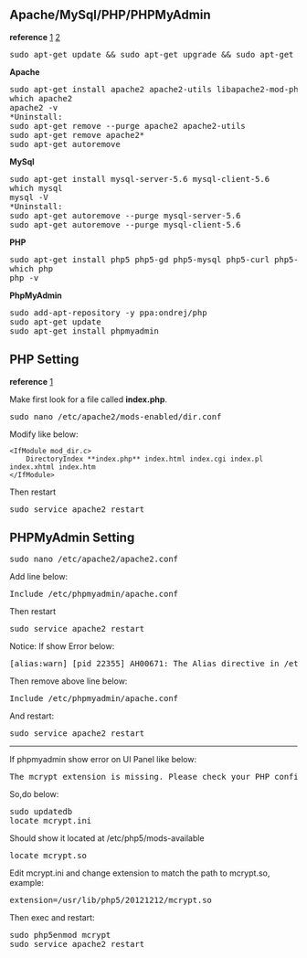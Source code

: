 ## Apache/MySql/PHP/PHPMyAdmin
**reference** [1](https://gregrickaby.com/2013/05/how-to-install-lamp-on-ubuntu/)
[2](https://www.digitalocean.com/community/tutorials/how-to-install-linux-apache-mysql-php-lamp-stack-on-ubuntu-14-04)

<pre>
sudo apt-get update && sudo apt-get upgrade && sudo apt-get dist-upgrade
</pre>


**Apache**

<pre>
sudo apt-get install apache2 apache2-utils libapache2-mod-php5
which apache2
apache2 -v
*Uninstall:
sudo apt-get remove --purge apache2 apache2-utils
sudo apt-get remove apache2*
sudo apt-get autoremove
</pre>

**MySql**
<pre>
sudo apt-get install mysql-server-5.6 mysql-client-5.6
which mysql
mysql -V
*Uninstall:
sudo apt-get autoremove --purge mysql-server-5.6
sudo apt-get autoremove --purge mysql-client-5.6
</pre>

**PHP**
<pre>
sudo apt-get install php5 php5-gd php5-mysql php5-curl php5-cli php5-cgi php5-dev php5-mcrypt
which php
php -v
</pre>

**PhpMyAdmin**
<pre>
sudo add-apt-repository -y ppa:ondrej/php
sudo apt-get update
sudo apt-get install phpmyadmin
</pre>

## PHP Setting
**reference** [1](https://www.digitalocean.com/community/tutorials/how-to-install-linux-apache-mysql-php-lamp-stack-on-ubuntu-14-04)

Make first look for a file called **index.php**. 

<pre>
sudo nano /etc/apache2/mods-enabled/dir.conf
</pre>

Modify like below:
```
<IfModule mod_dir.c>
    DirectoryIndex **index.php** index.html index.cgi index.pl index.xhtml index.htm
</IfModule>
```

Then restart
<pre>
sudo service apache2 restart
</pre>

## PHPMyAdmin Setting

<pre>
sudo nano /etc/apache2/apache2.conf
</pre>

Add line below:
<pre>
Include /etc/phpmyadmin/apache.conf
</pre>

Then restart
<pre>
sudo service apache2 restart
</pre>

Notice:
If show Error below:
<pre>
[alias:warn] [pid 22355] AH00671: The Alias directive in /etc/phpmyadmin/apache.conf at line 3 will probably never match because it overlaps an earlier Alias.
</pre>

Then remove above line below:
<pre>
Include /etc/phpmyadmin/apache.conf
</pre>

And restart:
<pre>
sudo service apache2 restart
</pre>

---
If phpmyadmin show error on UI Panel like below:
<pre>
The mcrypt extension is missing. Please check your PHP configuration.
</pre>

So,do below:
<pre>
sudo updatedb 
locate mcrypt.ini
</pre>
Should show it located at /etc/php5/mods-available
<pre>
locate mcrypt.so
</pre>
Edit mcrypt.ini and change extension to match the path to mcrypt.so, example:
<pre>
extension=/usr/lib/php5/20121212/mcrypt.so
</pre>
Then exec and restart:
<pre>
sudo php5enmod mcrypt
sudo service apache2 restart 
</pre>











